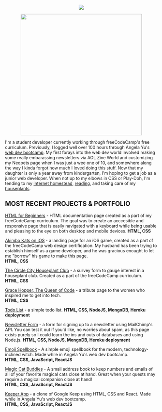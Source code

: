 <p align="center"><img src="https://i.imgur.com/wJsitMz.gif"></p>
<p align="center">
<img src="https://i.imgur.com/yc24RM2.png" width="400">
</p>

I'm a student developer currently working through freeCodeCamp's free curriculum. Previously, I logged well over 100 hours through Angela Yu's [web dev bootcamp](https://www.udemy.com/course/the-complete-web-development-bootcamp/). My first forays into the web dev world involved making some really embarassing newsletters via AOL Zine World and customizing my Neopets page when I was just a wee one of 10, and somewhere along the way I kinda forgot how much I loved doing this stuff. Now that my daughter is only a year away from kindergarten, I'm hoping to get a job as a junior web developer. When not up to my elbows in CSS or Play-Doh, I'm tending to my [internet homestead](https://jennymikac.dev), [reading](https://www.goodreads.com/user/show/63139573-jenny-mikac), and taking care of my [houseplants](https://www.notion.so/codexvitae/Houseplants-3b1370377d9845dc8166373f166224b3).

## MOST RECENT PROJECTS & PORTFOLIO
[HTML for Beginners](https://maudlinmandrake.github.io/documentation-page/) - HTML documentation page created as a part of my freeCodeCamp curriculum. The goal was to create an acccesible and responsive page that is easily navigated with a keyboard while being usable and pleasing to the eye on both desktop and mobile devices.  **HTML, CSS**

[Akimbo Kats on iOS](https://maudlinmandrake.github.io/landing-page/) - a landing page for an iOS game, created as a part of the freeCodeCamp web design certification. My husband has been trying to establish himself as a game developer, and he was gracious enought to let me "borrow" his game to make this page.  
**HTML, CSS**

[The Circle City Houseplant Club](https://github.com/maudlinmandrake/survey-form) - a survey form to gauge interest in a houseplant club. Created as a part of the freeCodeCamp curriculum.  
**HTML, CSS**

[Grace Hopper, The Queen of Code](https://github.com/maudlinmandrake/tribute-page) - a tribute page to the women who inspired me to get into tech.  
**HTML, CSS**

[Todo List](https://protected-lake-57073.herokuapp.com/) -  a simple todo list. 
**HTML, CSS, NodeJS, MongoDB, Heroku deployment**

[Newsletter Form](https://mysterious-refuge-12628.herokuapp.com/) - a form for signing up to a newsletter using MailChimp's API. You can test it out if you'd like, no worries about spam, as this page exists purely so I could learn the ins and outs of databases and using Node.js. 
**HTML, CSS, NodeJS, MongoDB, Heroku deployment**

[Emoji Spellbook](https://codesandbox.io/s/github/maudlinmandrake/emojipedia) - A simple emoji spellbook for the modern, technology-inclined witch. Made while in Angela Yu's web dev bootcamp.  
**HTML, CSS, JavaScript, ReactJS**

[Magic Cat Buddies](https://codesandbox.io/s/github/maudlinmandrake/react-props-practice) - A small address book to keep numbers and emails of all of your favorite magical cats close at hand. Great when your quests may require a magical companion close at hand!  
**HTML, CSS, JavaScript, ReactJS**

[Keeper App](https://codesandbox.io/s/github/maudlinmandrake/keeper-app-final) - a clone of Google Keep using HTML, CSS and React. Made while in Angela Yu's web dev bootcamp.  
**HTML, CSS, JavaScript, ReactJS**
